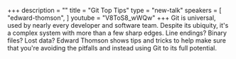+++
description = ""
title = "Git Top Tips"
type = "new-talk"
speakers = [
        "edward-thomson",
]
youtube = "V8ToS8_wWQw"
+++
Git is universal, used by nearly every developer and software team. Despite its
ubiquity, it's a complex system with more than a few sharp edges. Line endings?
Binary files? Lost data? Edward Thomson shows tips and tricks to help make sure
that you're avoiding the pitfalls and instead using Git to its full potential.